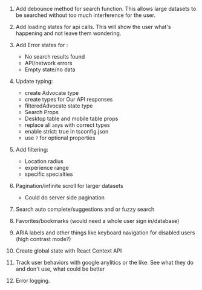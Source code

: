 1. Add debounce method for search function. This allows large datasets to be searched without too much interference for the user.

2. Add loading states for api calls. This will show the user what's happening and not leave them wondering.

3. Add Error states for :
    - No search results found
    - API/network errors
    - Empty state/no data

4. Update typing:
    - create Advocate type
    - create types for Our API responses
    - filteredAdvocate state type
    - Search Props
    - Desktop table and mobile table props
    - replace all `any`s with correct types
    - enable strict: true in tsconfig.json
    - use `?` for optional properties

5. Add filtering:
    - Location radius
    - experience range
    - specific specialties

6. Pagination/infinite scroll for larger datasets
    - Could do server side pagination

7. Search auto complete/suggestions and or fuzzy search

8. Favorites/bookmarks (would need a whole user sign in/database)

9. ARIA labels and other things like keyboard navigation for disabled users (high contrast mode?)

10. Create global state with React Context API

11. Track user behaviors with google anylitics or the like. See what they do and don't use, what could be better

12. Error logging. 